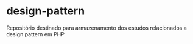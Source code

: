 # design-pattern
Repositório destinado para armazenamento dos estudos relacionados a design pattern em PHP
